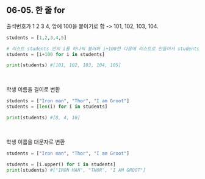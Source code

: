 ## 06-05. 한 줄 for

출석번호가 1 2 3 4, 앞에 100을 붙이기로 함 -> 101, 102, 103, 104.

```py
students = [1,2,3,4,5]

# 리스트 students 안의 i를 하나씩 불러와 i+100한 다음에 리스트로 만들어서 students에 대입한다.
students = [i+100 for i in students]

print(students) #[101, 102, 103, 104, 105]
```

<br>

학생 이름을 길이로 변환

```py
students = ["Iron man", "Thor", "I am Groot"]
students = [len(i) for i in students]

print(students) #[8, 4, 10]
```

<br>

학생 이름을 대문자로 변환

```py
students = ["Iron man", "Thor", "I am Groot"]

students = [i.upper() for i in students]
print(students) #["IRON MAN", "THOR", "I AM GROOT"]
```
